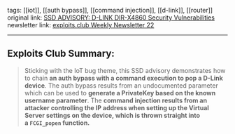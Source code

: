 tags: [[iot]], [[auth bypass]], [[command injection]], [[d-link]], [[router]]
original link:  [SSD ADVISORY: D-LINK DIR-X4860 Security Vulnerabilities](https://ssd-disclosure.com/2024/05/14/?ref=blog.exploits.club)
newsletter link: [exploits.club Weekly Newsletter 22](https://blog.exploits.club/exploits-club-weekly-newsletter-22/)

---
## Exploits Club Summary:
> Sticking with the IoT bug theme, this SSD advisory demonstrates how to chain **an auth bypass with a command execution to pop a D-Link device**. The auth bypass results from an undocumented parameter which can be used to **generate a PrivateKey based on the known username parameter**. The **command injection results from an attacker controlling the IP address when setting up the Virtual Server settings on the device, which is thrown straight into a `FCGI_popen` function.**